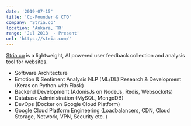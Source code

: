 ```yaml
---
date: '2019-07-15'
title: 'Co-Founder & CTO'
company: 'Stria.co'
location: 'Ankara, TR'
range: 'Jul 2018  - Present'
url: 'https://stria.com/'
---
```


[Stria.co](https://stria.co) is a lightweight, AI powered user feedback collection and analysis tool for websites.

- Software Architecture
- Emotion & Sentiment Analysis NLP (ML/DL) Research & Development (Keras on Python with Flask)
- Backend Development (AdonisJs on NodeJs, Redis, Websockets)
- Database Administration (MySQL, MongoDB)
- DevOps (Docker on Google Cloud Platform)
- Google Cloud Platform Engineering (Loadbalancers, CDN, Cloud Storage, Network, VPN, Security etc..)